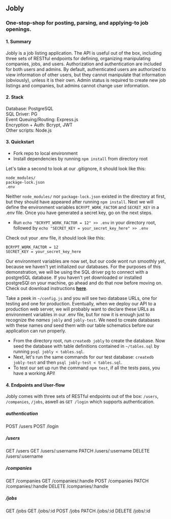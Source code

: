 ## Jobly
### One-stop-shop for posting, parsing, and applying-to job openings.

#### 1. Summary
Jobly is a job listing application. The API is useful out of the box, including three sets of RESTful endpoints for defining, organizing manipulating companies, jobs, and users. Authorization and authentication are included for both users and admins. By default, authenticated users are authorized to view information of other users, but they cannot manipulate that information (obviously), unless it is their own. Admin status is required to create new job listings and companies, but admins cannot change user information. 

#### 2. Stack
Database: PostgreSQL\
SQL Driver: PG\
Event Queuing/Routing: Express.js\
Encryption + Auth: Bcrypt, JWT\
Other scripts: Node.js

#### 3. Quickstart

- Fork repo to local environment
- Install dependencies by running `npm install` from directory root

Let's take a second to look at our .gitignore, it should look like this:
```
node_modules/
package-lock.json
.env
```
Neither `node_modules/` nor `package-lock.json` existed in the directory at first, but they should have appeared after running `npm install`. Next we will define the environment variables `BCRYPT_WORK_FACTOR` and `SECRET_KEY` in a .env file. Once you have generated a secret key, go on the next steps.

- Run `echo "BCRYPT_WORK_FACTOR = 12" >> .env` in your directory root, followed by `echo "SECRET_KEY = your_secret_key_here" >> .env`

Check out your .env file, it should look like this:
```
BCRYPT_WORK_FACTOR = 12
SECRET_KEY = your_secret_key_here
```

Our environment variables are now set, but our code wont run smoothly yet, because we haven't yet initialized our databases. For the purposes of this demonstration, we will be using the SQL driver pg to connect with a postgreSQL database. If you haven't yet downloaded or installed postgreSQl on your machine, go ahead and do that now before moving on. Check out download instructions **[here](https://www.postgresql.org/download/)**.

Take a peek in `~/config.js` and you will see two database URLs, one for testing and one for production. Eventually, when we deploy our API to a production web server, we will probably want to declare these URLs as environment variables in our .env file, but for now it is enough just to recognize the *names* `jobly` and `jobly-test`. We need to create databases with these names *and* seed them with our table schematics before our application can run properly.

- From the directory root, run `createdb jobly` to create the database. Now seed the database with table definitions contained in `~/tables.sql` by running `psql jobly < tables.sql`.
- Next, let's run the same commands for our test database: `createdb jobly-test` and then `psql jobly-test < tables.sql`.
- To test our set up run the command `npm test`, if all the tests pass, you have a working API!

#### 4. Endpoints and User-flow

Jobly comes with three sets of RESTful endpoints out of the box: `/users`, `/companies`, `/jobs`, aswell as `GET /login` which supports authentication.

##### authentication
POST /users
POST /login

##### /users
GET /users
GET /users/:username
PATCH /users/:username
DELETE /users/:username

##### /companies
GET /companies
GET /companies/:handle
POST /companies
PATCH /companies/:handle
DELETE /companies/:handle

##### /jobs
GET /jobs
GET /jobs/:id
POST /jobs
PATCH /jobs/:id
DELETE /jobs/:id
